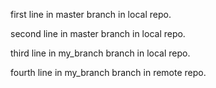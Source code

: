 first line in master branch in local repo.

second line in master branch in local repo.

third line in my_branch branch in local repo.

fourth line in my_branch branch in remote repo.
